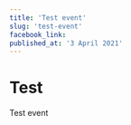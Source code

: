 ```yaml
---
title: 'Test event'
slug: 'test-event'
facebook_link: 
published_at: '3 April 2021'
---
```


# Test
Test event
